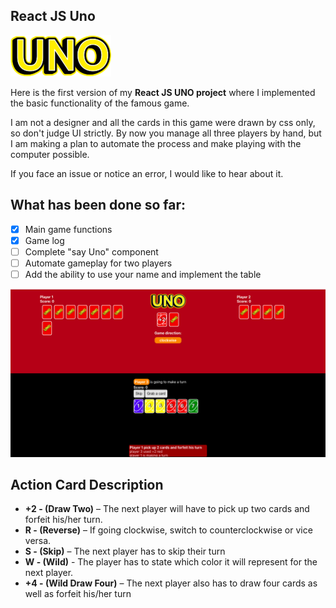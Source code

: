 ## React JS Uno
![logo](/src/img/uno.png)

Here is the first version of my **React JS UNO project** where I implemented the basic functionality of the famous game.

I am not a designer and all the cards in this game were drawn by css only, so don't judge UI strictly. 
By now you manage all three players by hand, but I am making a plan to automate the process and make playing with the computer possible.

If you face an issue or notice an error, I would like to hear about it.

## What has been done so far:

- [x] Main game functions
- [x] Game log
- [ ] Complete "say Uno" component
- [ ] Automate gameplay for two players
- [ ] Add the ability to use your name and implement the table

![example](/assets/gameplay.png)

## Action Card Description

* **+2 - (Draw Two)** – The next player will have to pick up two cards and forfeit his/her turn.
* **R - (Reverse)** – If going clockwise, switch to counterclockwise or vice versa.
* **S - (Skip)** – The next player has to skip their turn
* **W - (Wild)** - The player has to state which color it will represent for the next player.
* **+4 - (Wild Draw Four)** – The next player also has to draw four cards as well as forfeit his/her turn
